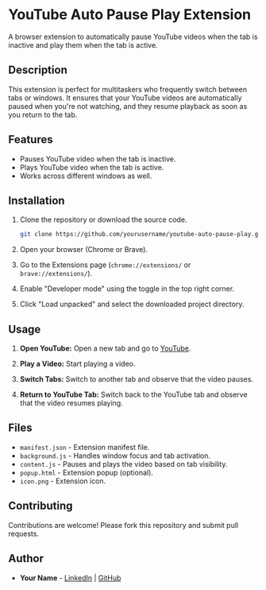 
# YouTube Auto Pause Play Extension

A browser extension to automatically pause YouTube videos when the tab is inactive and play them when the tab is active.

## Description

This extension is perfect for multitaskers who frequently switch between tabs or windows. It ensures that your YouTube videos are automatically paused when you're not watching, and they resume playback as soon as you return to the tab.

## Features

- Pauses YouTube video when the tab is inactive.
- Plays YouTube video when the tab is active.
- Works across different windows as well.

## Installation

1. Clone the repository or download the source code.

    ```sh
    git clone https://github.com/yourusername/youtube-auto-pause-play.git
    ```

2. Open your browser (Chrome or Brave).
3. Go to the Extensions page (`chrome://extensions/` or `brave://extensions/`).
4. Enable "Developer mode" using the toggle in the top right corner.
5. Click "Load unpacked" and select the downloaded project directory.

## Usage

1. **Open YouTube:**
   Open a new tab and go to [YouTube](https://www.youtube.com/).

2. **Play a Video:**
   Start playing a video.

3. **Switch Tabs:**
   Switch to another tab and observe that the video pauses.

4. **Return to YouTube Tab:**
   Switch back to the YouTube tab and observe that the video resumes playing.

## Files

- `manifest.json` - Extension manifest file.
- `background.js` - Handles window focus and tab activation.
- `content.js` - Pauses and plays the video based on tab visibility.
- `popup.html` - Extension popup (optional).
- `icon.png` - Extension icon.

## Contributing

Contributions are welcome! Please fork this repository and submit pull requests.



## Author

- **Your Name** - [LinkedIn](https://www.linkedin.com/in/pradeep-panja) | [GitHub](https://github.com/pradeepkpanja)

